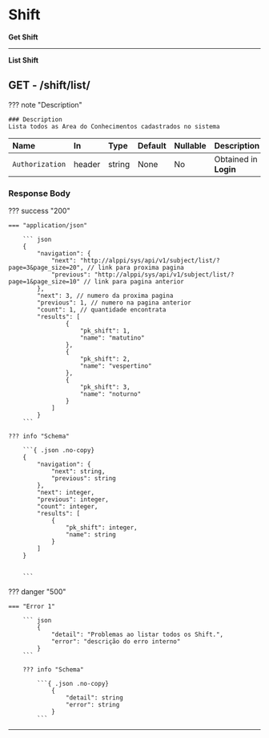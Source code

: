 # Shift

**Get Shift**

---


**List Shift**

## **<element class="http-get">GET<element>** - /shift/list/

??? note "Description"

    ### Description
    Lista todos as Area do Conhecimentos cadastrados no sistema

| Name            | In          | Type   | Default | Nullable | Description                   |
|:----------------|:------------|:-------|:--------|:---------|:------------------------------|
| `Authorization` | header      | string | None    | No       | Obtained in **Login**         |



### **Response Body**

??? success "200"

    === "application/json"

        ``` json
        {
            "navigation": {
                "next": "http://alppi/sys/api/v1/subject/list/?page=3&page_size=20", // link para proxima pagina
                "previous": "http://alppi/sys/api/v1/subject/list/?page=1&page_size=10" // link para pagina anterior
            },
            "next": 3, // numero da proxima pagina
            "previous": 1, // numero na pagina anterior
            "count": 1, // quantidade encontrata
            "results": [
                    {
                        "pk_shift": 1,
                        "name": "matutino"
                    },
                    {
                        "pk_shift": 2,
                        "name": "vespertino"
                    },
                    {
                        "pk_shift": 3,
                        "name": "noturno"
                    }
                ]
            }
        ```

    ??? info "Schema"

        ```{ .json .no-copy}
        {
            "navigation": {
                "next": string,
                "previous": string
            },
            "next": integer,
            "previous": integer,
            "count": integer,
            "results": [
                {
                    "pk_shift": integer,
                    "name": string
                }
            ]
        }


        ```

??? danger "500"

    === "Error 1"

        ``` json
            {
                "detail": "Problemas ao listar todos os Shift.",
                "error": "descrição do erro interno"
            }
        ```

        ??? info "Schema"

            ```{ .json .no-copy}
                {
                    "detail": string
                    "error": string
                }
            ```

---
